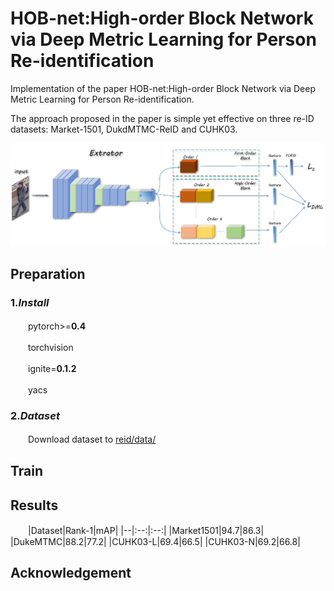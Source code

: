 # HOB-net:High-order Block Network via Deep Metric Learning for Person Re-identification  

Implementation of the paper HOB-net:High-order Block Network via Deep Metric Learning for Person Re-identification.  
  
The approach proposed in the paper is simple yet effective on three re-ID datasets: Market-1501, DukdMTMC-ReID and CUHK03.  

![Alt text](https://github.com/NothingToSay99/HOB-net/blob/main/images/p2.png)

## Preparation

### 1.***Install***

　　pytorch>=**0.4** 

　　torchvision  

　　ignite=**0.1.2** 

　　yacs  

### 2.***Dataset***  

　　Download dataset to [reid/data/](https://github.com/NothingToSay99/HOB-net/tree/main/reid/data)

## Train  

## Results

　　|Dataset|Rank-1|mAP|
    |--|:--:|:--:|
    |Market1501|94.7|86.3|
    |DukeMTMC|88.2|77.2|
    |CUHK03-L|69.4|66.5|
    |CUHK03-N|69.2|66.8|

## Acknowledgement

